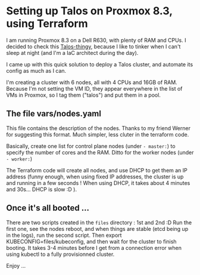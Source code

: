 # Setting up Talos on Proxmox 8.3, using Terraform

I am running Proxmox 8.3 on a Dell R630, with plenty of RAM and CPUs. I decided to check this [Talos-thingy](https://talos.dev), because I like to tinker when I can't sleep at night (and I'm a IaC architect during the day).

I came up with this quick solution to deploy a Talos cluster, and automate its config as much as I can. 

I'm creating a cluster with 6 nodes, all with 4 CPUs and 16GB of RAM. Because I'm not setting the VM ID, they appear everywhere in the list of VMs in Proxmox, so I tag them ("talos") and put them in a pool. 

## The file vars/nodes.yaml

This file contains the description of the nodes. Thanks to my friend Werner for suggesting this format. Much simpler, less cluter in the terraform code. 

Basically, create one list for control plane nodes (under `- master:`) to specify the number of cores and the RAM. Ditto for the worker nodes (under `- worker:`)

The Terraform code will create all nodes, and use DHCP to get them an IP address (funny enough, when using fixed IP addresses, the cluster is up and running in a few seconds ! When using DHCP, it takes about 4 minutes and 30s... DHCP is slow :D ).

## Once it's all booted ...

There are two scripts created in the `files` directory : 1st and 2nd :D Run the first one, see the nodes reboot, and when things are stable (etcd being up in the logs), run the second script. Then export KUBECONFIG=files/kubeconfig, and then wait for the cluster to finish booting. It takes 3-4 minutes before I get from a connection error when using kubectl to a fully provisionned cluster. 

Enjoy ... 